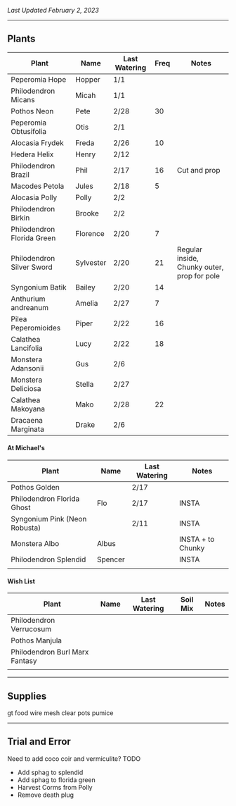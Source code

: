 *Last Updated February 2, 2023*

---

## Plants

| Plant                      | Name      | Last Watering | Freq | Notes                                       |
| -------------------------- | --------- | ------------- | ---- | ------------------------------------------- |
| Peperomia Hope             | Hopper    | 1/1           |      |                                             |
| Philodendron Micans        | Micah     | 1/1           |      |                                             |
| Pothos Neon                | Pete      | 2/28          | 30   |                                             |
| Peperomia Obtusifolia      | Otis      | 2/1           |      |                                             |
| Alocasia Frydek            | Freda     | 2/26          | 10   |                                             |
| Hedera Helix               | Henry     | 2/12          |      |                                             |
| Philodendron Brazil        | Phil      | 2/17          | 16   | Cut and prop                                |
| Macodes Petola             | Jules     | 2/18          | 5    |                                             |
| Alocasia Polly             | Polly     | 2/2           |      |                                             |
| Philodendron Birkin        | Brooke    | 2/2           |      |                                             |
| Philodendron Florida Green | Florence  | 2/20          | 7    |                                             |
| Philodendron Silver Sword  | Sylvester | 2/20          | 21   | Regular inside, Chunky outer, prop for pole |
| Syngonium Batik            | Bailey    | 2/20          | 14   |                                             |
| Anthurium andreanum        | Amelia    | 2/27          | 7    |                                             |
| Pilea Peperomioides        | Piper     | 2/22          | 16   |                                             |
| Calathea Lancifolia        | Lucy      | 2/22          | 18   |                                             |
| Monstera Adansonii         | Gus       | 2/6           |      |                                             |
| Monstera Deliciosa         | Stella    | 2/27          |      |                                             |
| Calathea Makoyana          | Mako      | 2/28          | 22   |                                             |
| Dracaena Marginata         | Drake     | 2/6           |      |                                             |


#### At Michael's

| Plant                         | Name    | Last Watering | Notes             |
| ----------------------------- | ------- | ------------- | ----------------- |
| Pothos Golden                 |         | 2/17          |                   |
| Philodendron Florida Ghost    | Flo     | 2/17          | INSTA             |
| Syngonium Pink (Neon Robusta) |         | 2/11          | INSTA             |
| Monstera Albo                 | Albus   |               | INSTA + to Chunky |
| Philodendron Splendid         | Spencer |               | INSTA             |
|                               |         |               |                   |

#### Wish List

| Plant                          | Name | Last Watering | Soil Mix | Notes |
| ------------------------------ | ---- | ------------- | -------- | ----- |
| Philodendron Verrucosum        |      |               |          |       |
| Pothos Manjula                 |      |               |          |       |
| Philodendron Burl Marx Fantasy |      |               |          |       |
|                                |      |               |          |       |



---

## Supplies

gt food
wire mesh
clear pots
pumice

---

## Trial and Error

Need to add coco coir and vermiculite?
TODO
- Add sphag to splendid
- Add sphag to florida green
- Harvest Corms from Polly
- Remove death plug


